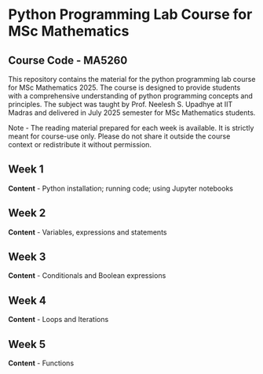 # Python Programming Lab Course for MSc Mathematics

## Course Code - MA5260

This repository contains the material for the python programming lab course for MSc Mathematics 2025. The course is designed to provide students with a comprehensive understanding of python programming concepts and principles. The subject was taught by Prof. Neelesh S. Upadhye at IIT Madras and delivered in July 2025 semester for MSc Mathematics students.

Note - The reading material prepared for each week is available. It is strictly meant for course-use only. Please do not share it outside the course context or redistribute it without permission.

## Week 1

**Content** - Python installation; running code; using Jupyter notebooks

## Week 2

**Content** - Variables, expressions and statements

## Week 3

**Content** - Conditionals and Boolean expressions

## Week 4

**Content** - Loops and Iterations

## Week 5

**Content** - Functions